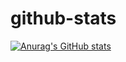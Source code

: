 # github-stats

[![Anurag's GitHub stats](https://github-readme-stats.vercel.app/api?username=Yuu412&langs_count=8)](https://github.com/anuraghazra/github-readme-stats)
